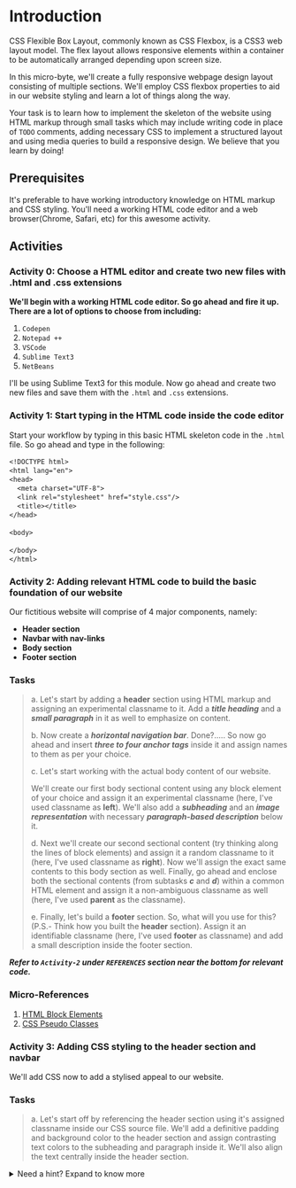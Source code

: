 # Introduction  

CSS Flexible Box Layout, commonly known as CSS Flexbox, is a CSS3 web layout model. The flex layout allows responsive elements within a container to be automatically arranged depending upon screen size.  

In this micro-byte, we'll create a fully responsive webpage design layout consisting of multiple sections. We'll employ CSS flexbox properties to aid in our website styling and learn a lot of things along the way.  

Your task is to learn how to implement the skeleton of the website using HTML markup through small tasks which may include writing code in place of `TODO` comments, adding necessary CSS to implement a structured layout and using media queries to build a responsive design. We believe that you learn by doing!

## Prerequisites

It's preferable to have working introductory knowledge on HTML markup and CSS styling. You'll need a working HTML code editor and a web browser(Chrome, Safari, etc) for this awesome activity. 

## Activities  


### Activity 0: Choose a HTML editor and create two new files with .html and .css extensions

**We'll begin with a working HTML code editor. So go ahead and fire it up. There are a lot of options to choose from including:**

1. `Codepen`
2. `Notepad ++`
3. `VSCode`
4. `Sublime Text3`
5. `NetBeans`

I'll be using Sublime Text3 for this module. Now go ahead and create two new files and save them with the `.html` and `.css` extensions.  


### Activity 1: Start typing in the HTML code inside the code editor

Start your workflow by typing in this basic HTML skeleton code in the `.html` file. So go ahead and type in the following:  

```
<!DOCTYPE html>
<html lang="en">
<head>
  <meta charset="UTF-8">
  <link rel="stylesheet" href="style.css"/>
  <title></title>
</head>

<body>

</body>
</html>
```  

### Activity 2: Adding relevant HTML code to build the basic foundation of our website

Our fictitious website will comprise of 4 major components, namely:  

- **Header section**
- **Navbar with nav-links**
- **Body section**
- **Footer section**

### Tasks    

> a. Let's start by adding a **header** section using HTML markup and assigning an experimental classname to it. Add a ***title heading*** and a ***small paragraph*** in it as well to emphasize on content.
>
> b. Now create a ***horizontal navigation bar***. Done?..... So now go ahead and insert ***three to four anchor tags*** inside it and assign names to them as per your choice.  
>
> c. Let's start working with the actual body content of our website.  
>
> We'll create our first body sectional content using any block element of your choice and assign it an experimental classname (here, I've used classname as **left**). We'll also add a ***subheading*** and an ***image representation*** with necessary ***paragraph-based description*** below it. 
>
> d. Next we'll create our second sectional content (try thinking along the lines of block elements) and assign it a random classname to it (here, I've used classname as **right**). Now we'll assign the exact same contents to this body section as well. Finally, go ahead and enclose both the sectional contents (from subtasks ***c*** and ***d***) within a common HTML element and assign it a non-ambiguous classname as well (here, I've used **parent** as the classname).
> 
> e. Finally, let's build a **footer** section. So, what will you use for this? (P.S.- Think how you built the **header** section). Assign it an identifiable classname (here, I've used **footer** as classname) and add a small description inside the footer section.  


***Refer to `Activity-2` under `REFERENCES` section near the bottom for relevant code.***

### Micro-References
1. [HTML Block Elements](https://www.w3schools.com/html/html_blocks.asp)
2. [CSS Pseudo Classes](https://www.w3schools.com/css/css_pseudo_elements.asp)  


### Activity 3: Adding CSS styling to the header section and navbar

We'll add CSS now to add a stylised appeal to our website.  

### Tasks    

> a. Let's start off by referencing the header section using it's assigned classname inside our CSS source file. We'll add a definitive padding and background color to the header section and assign contrasting text colors to the subheading and paragraph inside it. We'll also align the text centrally inside the header section.

<details>
<summary> Need a hint? Expand to know more</summary>  
  
```
padding: 60px;  
background-color: #1abc9c;  
color: #fff;  
```  

> b. Now we'll first align the anchor tags next to each other using CSS flexbox. Could you do it? Now apply a definitive padding and text-color to the anchor tags to add a pop effect to the tags.  
> 
> c. Finally add a hover effect to the anchor tags using pre-defined CSS pseudo-classes.   


***Refer to `Activity-3` under `REFERENCES` section near the bottom for relevant code.***  

### Micro-References
1. [CSS Flex Property](https://www.w3schools.com/css/css3_flexbox.asp)  


### Activity 4: Adding CSS styling to the body section  

### Tasks    

> a. Now we'll position the two <**div**> tags namely **left** and **right** adjacent to each other. Let's use display property `flex` to achieve that. 
> 
> b. Now we'll assign different widths to the children <**div**> tags using property named **flex** (P.S.: It's a flexbox substitute for **width**). Go ahead and assign widths of 30% and 70% to the `left` and `right` <**div**> tags respectively. Once you're done with that, we'll assign different background colours to our children `<div>` tags and add consistent padding to both the div elements.  
> 
> c. At this stage, we need to assign a definitive padding to our images (represented using `div` tags) as well as add consistent background-color to it.  So go ahead and add some padding and background-color to the **images** based on your imagination.  
>  

***Facing issues? Refer to `Activity-4` under `REFERENCES` section near the bottom for relevant code.***

### Micro-References
1. [CSS Display Property](https://www.w3schools.com/css/css_display_visibility.asp)
2. [CSS Padding](https://www.w3schools.com/css/css_padding.asp)  


### Activity 5: Adding CSS styling to the footer section and using media query to create responsive design  

We've almost reached the end of this Crio-byte. That's no small feat!!!

### Tasks  

> a. So now we'll add padding to the footer section as well as a consistent background-color to it. I leave it entirely upto your imagination. If you're unable to add styling or facing some other issues, just look below: 
> 
> - Finally we'll add a media query to aid in responsive design on a smaller viewport. Don't know what a media query is? No worries. We've attached a link in the `References` section explaining all about it.  
> 
> So now we'll create a media query that triggers on all devices below 768 pixels.  

<details>
  <summary>Need a hint? Expand to know more </summary>
  
  ```
  @media all and (max-width: 768px){  
  
  }
  ```  
  
</details>

> b. We want our flex-items to align vertically on a smaller viewport for enhanced readability. So go ahead and add necessary code to the navbar and parent <**div**> tags that does the same. Think?.....

<details>
  <summary>Need a hint? Expand to know more </summary>
  
  ```
  @media all and (max-width: 768px){  
    .parent, .navbar{  
      flex-direction: column;  
    }  
  }  
  ```  
  
</details>

**Your final result should look something like this:**  

<p align="center"><img src="images/Activity-5/Preview.gif"/></p>

> You can also refer to `images/Activity-5/output/PNG` as well to view your final responsive web design.  

## CONCLUSION  

Congratulations on reaching this stage. I'm sure you've learnt a lot from this microbyte. You should now have understood the basics of CSS flexbox and how handy it is when it comes to aligning items inside a webpage and making responsive webpage designs. Go ahead, flaunt your design, or even better, build a working website out of it.🎉🎉

## REFERENCES  

1. **Activity-2 tasks**:  
> a. Refer to `src/Activity-2/activity2a.html` for relevant code.  
> b. Refer to `src/Activity-2/activity2b.html` for relevant code.  
> c. Refer to `src/Activity-2/activity2c1.html` for relevant code.  
> d. Refer to `src/Activity-2/activity2c2.html` for relevant code.  
> e. Refer to `src/Activity-2/activity2d.html` for relevant code.  

2. **Activity-3 tasks**:  
> a. Refer to `src/Activity-3/style3a.css` for code reference.  
> b. Refer to `src/Activity-3/style3b.css` for code reference.  
> c. Refer to `src/Activity-3/style3c.css` for code reference.  

3. **Activity-4 tasks**:  
> a. Refer to `src/Activity-4/style4a.css` for relevant details.
> b. Refer to `src/Activity-4/style4b.css` for relevant details.
> c. Refer to `src/Activity-4/style4c.css` for relevant details.

4. **Activity-5 tasks**:  
> a. Refer to `src/Activity-5/style5a.css` for details.  

5. [W3Schools](https://www.w3schools.com/css/)
6. [MDN Web Docs](https://developer.mozilla.org/en-US/docs/Web/CSS)
7. [Tutorials Point](https://www.tutorialspoint.com/index.htm)

